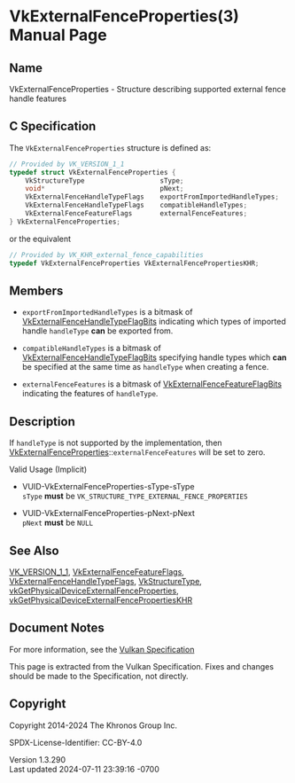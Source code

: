 # VkExternalFenceProperties(3) Manual Page

## Name

VkExternalFenceProperties - Structure describing supported external
fence handle features



## <a href="#_c_specification" class="anchor"></a>C Specification

The `VkExternalFenceProperties` structure is defined as:

``` c
// Provided by VK_VERSION_1_1
typedef struct VkExternalFenceProperties {
    VkStructureType                   sType;
    void*                             pNext;
    VkExternalFenceHandleTypeFlags    exportFromImportedHandleTypes;
    VkExternalFenceHandleTypeFlags    compatibleHandleTypes;
    VkExternalFenceFeatureFlags       externalFenceFeatures;
} VkExternalFenceProperties;
```

or the equivalent

``` c
// Provided by VK_KHR_external_fence_capabilities
typedef VkExternalFenceProperties VkExternalFencePropertiesKHR;
```

## <a href="#_members" class="anchor"></a>Members

- `exportFromImportedHandleTypes` is a bitmask of
  [VkExternalFenceHandleTypeFlagBits](https://registry.khronos.org/vulkan/specs/1.3-extensions/man/html/VkExternalFenceHandleTypeFlagBits.html)
  indicating which types of imported handle `handleType` **can** be
  exported from.

- `compatibleHandleTypes` is a bitmask of
  [VkExternalFenceHandleTypeFlagBits](https://registry.khronos.org/vulkan/specs/1.3-extensions/man/html/VkExternalFenceHandleTypeFlagBits.html)
  specifying handle types which **can** be specified at the same time as
  `handleType` when creating a fence.

- `externalFenceFeatures` is a bitmask of
  [VkExternalFenceFeatureFlagBits](https://registry.khronos.org/vulkan/specs/1.3-extensions/man/html/VkExternalFenceFeatureFlagBits.html)
  indicating the features of `handleType`.

## <a href="#_description" class="anchor"></a>Description

If `handleType` is not supported by the implementation, then
[VkExternalFenceProperties](https://registry.khronos.org/vulkan/specs/1.3-extensions/man/html/VkExternalFenceProperties.html)::`externalFenceFeatures`
will be set to zero.

Valid Usage (Implicit)

- <a href="#VUID-VkExternalFenceProperties-sType-sType"
  id="VUID-VkExternalFenceProperties-sType-sType"></a>
  VUID-VkExternalFenceProperties-sType-sType  
  `sType` **must** be `VK_STRUCTURE_TYPE_EXTERNAL_FENCE_PROPERTIES`

- <a href="#VUID-VkExternalFenceProperties-pNext-pNext"
  id="VUID-VkExternalFenceProperties-pNext-pNext"></a>
  VUID-VkExternalFenceProperties-pNext-pNext  
  `pNext` **must** be `NULL`

## <a href="#_see_also" class="anchor"></a>See Also

[VK_VERSION_1_1](https://registry.khronos.org/vulkan/specs/1.3-extensions/man/html/VK_VERSION_1_1.html),
[VkExternalFenceFeatureFlags](https://registry.khronos.org/vulkan/specs/1.3-extensions/man/html/VkExternalFenceFeatureFlags.html),
[VkExternalFenceHandleTypeFlags](https://registry.khronos.org/vulkan/specs/1.3-extensions/man/html/VkExternalFenceHandleTypeFlags.html),
[VkStructureType](https://registry.khronos.org/vulkan/specs/1.3-extensions/man/html/VkStructureType.html),
[vkGetPhysicalDeviceExternalFenceProperties](https://registry.khronos.org/vulkan/specs/1.3-extensions/man/html/vkGetPhysicalDeviceExternalFenceProperties.html),
[vkGetPhysicalDeviceExternalFencePropertiesKHR](https://registry.khronos.org/vulkan/specs/1.3-extensions/man/html/vkGetPhysicalDeviceExternalFencePropertiesKHR.html)

## <a href="#_document_notes" class="anchor"></a>Document Notes

For more information, see the <a
href="https://registry.khronos.org/vulkan/specs/1.3-extensions/html/vkspec.html#VkExternalFenceProperties"
target="_blank" rel="noopener">Vulkan Specification</a>

This page is extracted from the Vulkan Specification. Fixes and changes
should be made to the Specification, not directly.

## <a href="#_copyright" class="anchor"></a>Copyright

Copyright 2014-2024 The Khronos Group Inc.

SPDX-License-Identifier: CC-BY-4.0

Version 1.3.290  
Last updated 2024-07-11 23:39:16 -0700
